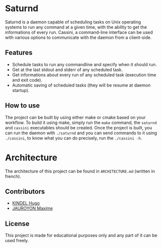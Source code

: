 # Saturnd

Saturnd is a daemon capable of scheduling tasks on Unix operating systems to run any command at a given time, with the ability to get the informations of every run. Cassini, a command-line interface can be used with various options to communicate with the daemon from a client-side.

## Features

- Schedule tasks to run any commandline and specify when it should run.
- Get at the last stdout and stderr of any scheduled task.
- Get informations about every run of any scheduled task (execution time and exit code).
- Automatic saving of scheduled tasks (they will be resume at daemon startup).

## How to use

The project can be built by using either make or cmake based on your workflow.
To build it using make, simply run the `make` command, the `saturnd` and `cassini` executables should be created.
Once the project is built, you can run the daemon with `./saturnd` and you can
send commands to it using `./cassini`, to know what you can do precisely,
run the `./cassini -h`.

# Architecture

The architecture of this project can be found in `ARCHITECTURE.md` (written in french).

## Contributors

- [KINDEL Hugo](https://gaufre.informatique.univ-paris-diderot.fr/hugokindel)
- [JAUROYON Maxime](https://gaufre.informatique.univ-paris-diderot.fr/jauroyon)

## License

This project is made for educational purposes only and any part of it can be used freely.